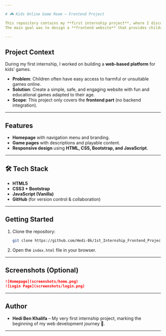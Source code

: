 ```yaml
---

# 🎮 Kids Online Game Room – Frontend Project

This repository contains my **first internship project**, where I discovered the world of **web development**.
The main goal was to design a **frontend website** that provides children with safe and educational online games, avoiding harmful or inappropriate content.

---
```


## Project Context

During my first internship, I worked on building a **web-based platform** for kids’ games.

* **Problem**: Children often have easy access to harmful or unsuitable games online.
* **Solution**: Create a simple, safe, and engaging website with fun and educational games adapted to their age.
* **Scope**: This project only covers the **frontend part** (no backend integration).

---

## Features

* **Homepage** with navigation menu and branding.
* **Game pages** with descriptions and playable content.
* **Responsive design** using **HTML, CSS, Bootstrap, and JavaScript**.

---

## 🛠️ Tech Stack

* **HTML5**
* **CSS3 + Bootstrap**
* **JavaScript (Vanilla)**
* **GitHub** (for version control & collaboration)

---

## Getting Started

1. Clone the repository:

   ```bash
   git clone https://github.com/Hedi-Bk/1st_Internship_Frontend_Project.git
   ```
2. Open the `index.html` file in your browser.

---

## Screenshots (Optional)


```md
![Homepage](screenshots/home.png)
![Login Page](screenshots/login.png)
```

---

## Author

* **Hedi Ben Khalifa** – My very first internship project, marking the beginning of my web development journey 🚀.

---


